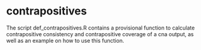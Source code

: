 # contrapositives
The script def_contrapositives.R contains a provisional function to calculate contrapositive consistency and contrapositive coverage of a cna output, as well as an example on how to use this function.
